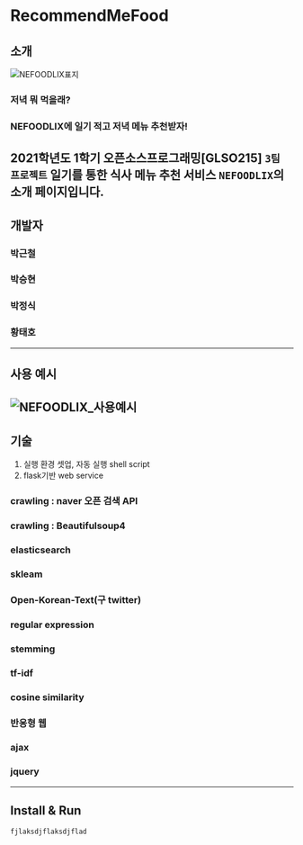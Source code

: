 # RecommendMeFood

## 소개
![NEFOODLIX표지](https://user-images.githubusercontent.com/69391959/122765639-abfbaa80-d2db-11eb-95b7-434010c0ff51.png)
### 저녁 뭐 먹을래?
### NEFOODLIX에 일기 적고 저녁 메뉴 추천받자!

2021학년도 1학기 오픈소스프로그래밍[GLSO215] `3팀 프로젝트` **일기를 통한 식사 메뉴 추천 서비스** `NEFOODLIX`의 소개 페이지입니다.
------------
## 개발자
### 박근철
### 박승현
### 박정식
### 황태호
------------
## 사용 예시
![NEFOODLIX_사용예시](https://user-images.githubusercontent.com/69391959/122770378-58d82680-d2e0-11eb-89dd-ff4246ab117b.gif)
------------
## 기술
1. 실행 환경 셋업, 자동 실행 shell script
2. flask기반 web service
### crawling : naver 오픈 검색 API
### crawling : Beautifulsoup4
### elasticsearch
### skleam
### Open-Korean-Text(구 twitter)
### regular expression
### stemming
### tf-idf
### cosine similarity
### 반응형 웹
### ajax
### jquery
------------
## Install & Run
```bash
fjlaksdjflaksdjflad
```
